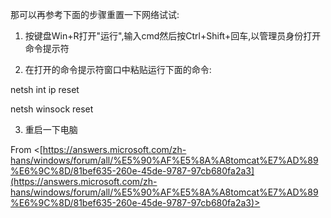 那可以再参考下面的步骤重置一下网络试试:

1. 按键盘Win+R打开"运行",输入cmd然后按Ctrl+Shift+回车,以管理员身份打开命令提示符

2. 在打开的命令提示符窗口中粘贴运行下面的命令:

netsh int ip reset

netsh winsock reset

3. 重启一下电脑

From <[https://answers.microsoft.com/zh-hans/windows/forum/all/%E5%90%AF%E5%8A%A8tomcat%E7%AD%89%E6%9C%8D/81bef635-260e-45de-9787-97cb680fa2a3](https://answers.microsoft.com/zh-hans/windows/forum/all/%E5%90%AF%E5%8A%A8tomcat%E7%AD%89%E6%9C%8D/81bef635-260e-45de-9787-97cb680fa2a3)>